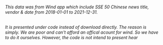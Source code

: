 ###### This data was from Wind app which include SSE 50 Chinese news title, vendor & date from 2018-01-01 to 2021-12-31. 
###### It is presented under code instead of download directly. The reason is simply. We are poor and can't afford an offical acount for wind. So we have to do it ourselves. However, the code is not intend to present hear
